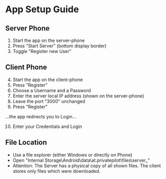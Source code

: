 # App Setup Guide

## Server Phone
1. Start the app on the server-phone
2. Press "Start Server" (bottom display border)
3. Toggle "Register new User"

## Client Phone
4. Start the app on the client-phone
5. Press "Register"
6. Choose a Username and a Password
7. Enter the server local IP address (shown on the server-phone)
8. Leave the port "3000" unchanged
9. Press "Register"

...the app redirects you to Login...

10. Enter your Credentials and Login

## File Location
- Use a file explorer (either Windows or directly on Phone)
- Open "Internal Storage\Android\data\at.privatepilot\files\server_"
- Attention: The Server has a physical copy of all shown files. The client stores only files which were downloaded.
